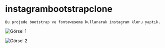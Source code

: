 # instagrambootstrapclone
```
Bu projede bootstrap ve fontawesome kullanarak instagram klonu yaptık.
```

![Görsel 1](https://user-images.githubusercontent.com/96295567/161081158-ac400025-027f-4d8a-a49a-2af6a8ebd198.png)

![Görsel 2](https://user-images.githubusercontent.com/96295567/161081458-172373f5-f554-49b5-a047-f62fa03337e4.png)